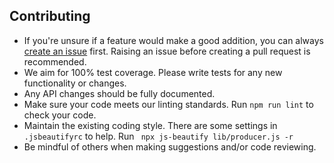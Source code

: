 ## Contributing

* If you're unsure if a feature would make a good addition, you can always [create an issue](https://github.com/bbc/sqs-producer/issues/new) first. Raising an issue before creating a pull request is recommended. 
* We aim for 100% test coverage. Please write tests for any new functionality or changes.
* Any API changes should be fully documented.
* Make sure your code meets our linting standards. Run `npm run lint` to check your code.
* Maintain the existing coding style. There are some settings in `.jsbeautifyrc` to help. Run ` npx js-beautify lib/producer.js -r`
* Be mindful of others when making suggestions and/or code reviewing.
